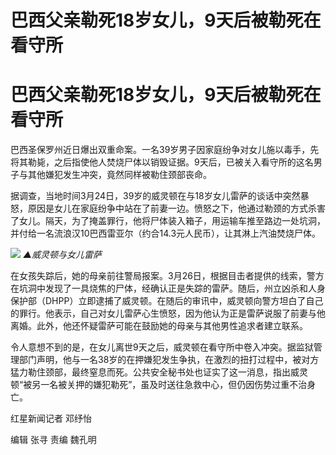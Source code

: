 # 巴西父亲勒死18岁女儿，9天后被勒死在看守所

# 巴西父亲勒死18岁女儿，9天后被勒死在看守所

巴西圣保罗州近日爆出双重命案。一名39岁男子因家庭纷争对女儿施以毒手，先将其勒毙，之后指使他人焚烧尸体以销毁证据。9天后，已被关入看守所的这名男子与其他嫌犯发生冲突，竟然同样被勒住颈部丧命。

据调查，当地时间3月24日，39岁的威灵顿在与18岁女儿雷萨的谈话中突然暴怒，原因是女儿在家庭纷争中站在了前妻一边。愤怒之下，他通过勒颈的方式杀害了女儿。隔天，为了掩盖罪行，他将尸体装入箱子，用运输车推至路边一处坑洞，并付给一名流浪汉10巴西雷亚尔（约合14.3元人民币），让其淋上汽油焚烧尸体。

![](https://inews.gtimg.com/om_bt/O75xe4MTexOA_XfVxny1muz_yc0Hrryr0lQCxXOTnqlEUAA/1000)
_▲威灵顿与女儿雷萨_

在女孩失踪后，她的母亲前往警局报案。3月26日，根据目击者提供的线索，警方在坑洞中发现了一具烧焦的尸体，经确认正是失踪的雷萨。随后，州立凶杀和人身保护部（DHPP）立即逮捕了威灵顿。在随后的审讯中，威灵顿向警方坦白了自己的罪行。他表示，自己对女儿雷萨心生愤怒，因为他认为正是雷萨说服了前妻与他离婚。此外，他还怀疑雷萨可能在鼓励她的母亲与其他男性追求者建立联系。

令人意想不到的是，在女儿离世9天之后，威灵顿在看守所中卷入冲突。据监狱管理部门声明，他与一名38岁的在押嫌犯发生争执，在激烈的扭打过程中，被对方猛力勒住颈部，最终窒息而死。公共安全秘书处也证实了这一消息，指出威灵顿“被另一名被关押的嫌犯勒死”，虽及时送往急救中心，但仍因伤势过重不治身亡。

红星新闻记者 邓纾怡

编辑 张寻 责编 魏孔明

